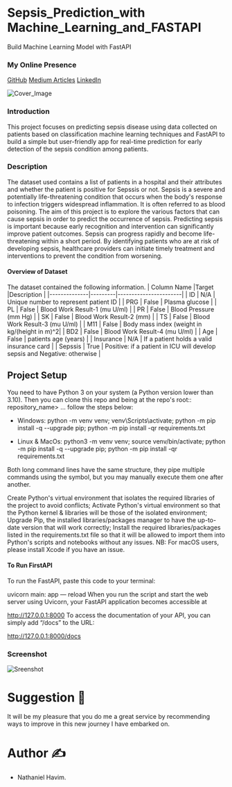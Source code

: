 # Sepsis_Prediction_with Machine_Learning_and_FASTAPI
Build Machine Learning Model with FastAPI

### My Online Presence
[GitHub](https://github.com/nhavim) [Medium Articles](https://medium.com/@nhavim123) [LinkedIn](https://www.linkedin.com/in/nathaniel-havim)

![Cover_Image](https://st.depositphotos.com/1032577/4364/i/600/depositphotos_43645731-stock-photo-sepsis.jpg)

### Introduction
This project focuses on predicting sepsis disease using data collected on patients based on classification machine learning techniques and FastAPI to build a simple but user-friendly app for real-time prediction for early detection of the sepsis condition among patients.

### Description
The dataset used contains a list of patients in a hospital and their attributes and whether the patient is positive for Sepssis or not.
Sepsis is a severe and potentially life-threatening condition that occurs when the body's response to infection triggers widespread inflammation. It is often referred to as blood poisoning.
The aim of this project is to explore the various factors that can cause sepsis in order to predict the occurrence of sepsis.
Predicting sepsis is important because early recognition and intervention can significantly improve patient outcomes. Sepsis can progress rapidly and become life-threatening within a short period. By identifying patients who are at risk of developing sepsis, healthcare providers can initiate timely treatment and interventions to prevent the condition from worsening.

#### Overview of Dataset
The dataset contained the following information.
| Column Name	 |Target	 |Description            |
|--------------|---------|-----------------------|
|  ID	         | N/A	   | Unique number to represent patient ID |
|  PRG	       | False   | Plasma glucose |
|  PL	         | False   | Blood Work Result-1 (mu U/ml) |
|  PR	         | False	 | Blood Pressure (mm Hg)        |
|  SK	         | False	 | Blood Work Result-2 (mm)      |
|  TS	         | False	 | Blood Work Result-3 (mu U/ml) |
|  M11	       | False	 | Body mass index (weight in kg/(height in m)^2|
|  BD2	       | False	 | Blood Work Result-4 (mu U/ml) |
|  Age	       | False	 | patients age (years) |
|  Insurance	 | N/A	   | If a patient holds a valid insurance card |
|  Sepssis	   | True	   | Positive: if a patient in ICU will develop sepsis and Negative: otherwise |

## Project Setup
You need to have Python 3 on your system (a Python version lower than 3.10). Then you can clone this repo and being at the repo's root:: repository_name> ... follow the steps below:

- Windows:
python -m venv venv; venv\Scripts\activate; python -m pip install -q --upgrade pip; python -m pip install -qr requirements.txt

- Linux & MacOs:
python3 -m venv venv; source venv/bin/activate; python -m pip install -q --upgrade pip; python -m pip install -qr requirements.txt

Both long command lines have the same structure, they pipe multiple commands using the symbol, but you may manually execute them one after another.

Create Python's virtual environment that isolates the required libraries of the project to avoid conflicts;
Activate Python's virtual environment so that the Python kernel & libraries will be those of the isolated environment;
Upgrade Pip, the installed libraries/packages manager to have the up-to-date version that will work correctly;
Install the required libraries/packages listed in the requirements.txt file so that it will be allowed to import them into Python's scripts and notebooks without any issues.
NB: For macOS users, please install Xcode if you have an issue.

#### To Run FirstAPI
To run the FastAPI, paste this code to your terminal:

uvicorn main: app — reload
When you run the script and start the web server using Uvicorn, your FastAPI application becomes accessible at

http://127.0.0.1:8000
To access the documentation of your API, you can simply add “/docs” to the URL:

http://127.0.0.1:8000/docs

### Screenshot

![Sreenshot](https://user-images.githubusercontent.com/102419217/243078928-a8352c5f-afea-43b1-8bf5-c24607cf3481.gif)

# Suggestion :handshake:
It will be my pleasure that you do me a great service by recommending ways to improve in this new journey I have embarked on.

# Author :writing_hand:
+ Nathaniel Havim.

